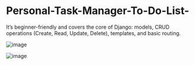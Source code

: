 # Personal-Task-Manager-To-Do-List-
It’s beginner-friendly and covers the core of Django: models, CRUD operations (Create, Read, Update, Delete), templates, and basic routing.

![image](https://github.com/user-attachments/assets/614e0454-5445-486f-9416-c7770250408c)

![image](https://github.com/user-attachments/assets/96362bb3-2f1f-4df2-a900-4fe4a6ea0a9c)

